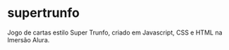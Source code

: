 # supertrunfo
Jogo de cartas estilo Super Trunfo, criado em Javascript, CSS e HTML na Imersão Alura.
